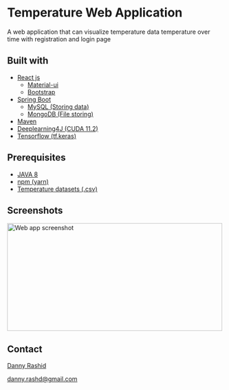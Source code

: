# Temperature Web Application

A web application that can visualize temperature data temperature over time with registration and login page

## Built with

- [React js](https://reactjs.org/)
    - [Material-ui](https://mui.com/)
    - [Bootstrap](https://react-bootstrap.github.io/)
- [Spring Boot](https://spring.io/projects/spring-boot)
    - [MySQL (Storing data)](https://spring.io/guides/gs/accessing-data-mysql/)
    - [MongoDB (File storing)](https://twitter4j.org/en/index.html)
- [Maven](https://maven.apache.org/)
- [Deeplearning4J (CUDA 11.2)](https://deeplearning4j.konduit.ai/multi-project/explanation/configuration/backends/cudnn)
- [Tensorflow (tf.keras)](https://www.tensorflow.org/versions/r1.15/api_docs/python/tf/keras#functions)

## Prerequisites

- [JAVA 8](https://www.oracle.com/java/technologies/java8.html)
- [npm (yarn)](https://www.npmjs.com/package/yarn)
- [Temperature datasets (.csv)](https://drive.google.com/file/d/1L5aHviVit2DFY3_gXcTdiByj9uz5Fvl4/view?usp=sharing)

## Screenshots

<img src="public/screenshot.png" alt="Web app screenshot" width="500" height="250">


## Contact
[Danny Rashid](https://www.linkedin.com/in/dannyrashd/)

[danny.rashd@gmail.com](mailto:dannyrashd@gmail.com)